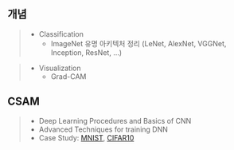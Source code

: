 ## 개념

> - Classification
>   - ImageNet 유명 아키텍처 정리 (LeNet, AlexNet, VGGNet, Inception, ResNet, ...)

> - Visualization
>   - Grad-CAM
  
  
  
## CSAM
> - Deep Learning Procedures and Basics of CNN
> - Advanced Techniques for training DNN
> - Case Study: [MNIST](https://github.com/ihaawesome/Deep-Learning/tree/master/CNN/CSAM/MNIST), [CIFAR10](https://github.com/ihaawesome/Deep-Learning/tree/master/CNN/CSAM/CIFAR10)
